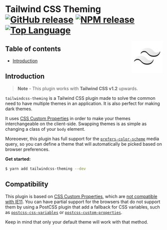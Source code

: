 # Tailwind CSS Theming [![GitHub release](https://img.shields.io/github/v/release/hawezo/tailwindcss-theming?include_prereleases&style=flat-square)](https://github.com/hawezo/tailwindcss-theming/releases) [![NPM release](https://img.shields.io/npm/v/tailwindcss-theming?style=flat-square)](https://npmjs.com/package/tailwindcss-theming) [![Top Language](https://img.shields.io/github/languages/top/hawezo/tailwindcss-theming?style=flat-square)]() 

[<img src="logo.svg" align="right" width="100">]()

## Table of contents

- [Introduction](#introduction)

## Introduction

> **Note** - This plugin works with **Tailwind CSS v1.2** upwards.

`tailwindcss-theming` is a Tailwind CSS plugin made to solve the common need to have multiple themes in an application. It is also perfect for making dark themes.

It uses [CSS Custom Properties](https://developer.mozilla.org/en-US/docs/Web/CSS/--*) in order to make your themes interchangeable on the client-side. Swapping themes is as simple as changing a class of your `body` element. 

Moreoever, this plugin has full support for the [`prefers-color-scheme`](https://developer.mozilla.org/fr/docs/Web/CSS/@media/prefers-color-scheme) media query, so you can define a theme that will automatically be picked based on browser preferences. 

**Get started:**

```bash
$ yarn add tailwindcss-theming --dev
```

## Compatibility 

This plugin is based on [CSS Custom Properties](https://developer.mozilla.org/en-US/docs/Web/CSS/--*), which are [not compatible with IE11](https://caniuse.com/#feat=css-variables). You can have partial support for the browsers that do not support them by using a PostCSS plugin that add a fallback for CSS variables, such as [`postcss-css-variables`](https://github.com/MadLittleMods/postcss-css-variables) or [`postcss-custom-properties`](https://github.com/postcss/postcss-custom-properties). 

Keep in mind that only your default theme will work with that method.
